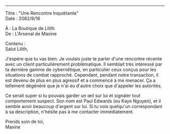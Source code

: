 
---

Titre : "Une Rencontre Inquiétante"  
Date : 2082/9/16

À : La Boutique de Lilith  
De : L'Arsenal de Maxine

Contenu :  
Salut Lilith,

J'espère que tu vas bien. Je voulais juste te parler d'une rencontre récente avec un client particulièrement problématique. Il semblait très intéressé par ta dernière gamme de cybernétique, en particulier ceux conçus pour les situations de combat rapproché. Cependant, pendant notre transaction, il est devenu de plus en plus agressif et a commencé à me menacer. Ça a tellement dégénéré que je n'ai eu d'autre choix que d'appeler les autorités.

Ce serait super si tu pouvais garder un œil sur lui et signaler tout comportement suspect. Son nom est Paul Edwards (ou Kaye Nguyen), et il semble avoir beaucoup d'argent sur lui. Si tu vois quelqu'un correspondant à sa description, n'hésite pas à me contacter immédiatement.

Prends soin de toi,  
Maxine
